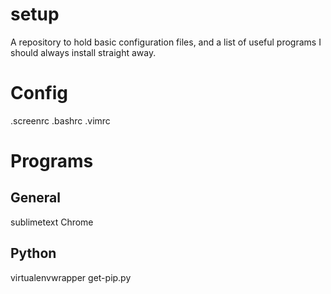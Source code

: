 # setup

A repository to hold basic configuration files, and a list of useful programs I should always install straight away.

# Config
.screenrc
.bashrc
.vimrc

# Programs

## General
sublimetext
Chrome

## Python
virtualenvwrapper
get-pip.py


